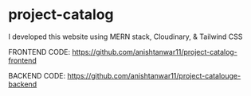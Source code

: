 # project-catalog
I developed this website using MERN stack, Cloudinary, &amp; Tailwind CSS

FRONTEND CODE: https://github.com/anishtanwar11/project-catalog-frontend

BACKEND CODE: https://github.com/anishtanwar11/project-catalouge-backend 
